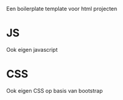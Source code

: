 
Een boilerplate template voor html projecten

# JS
Ook eigen javascript

# CSS
Ook eigen CSS op basis van bootstrap
